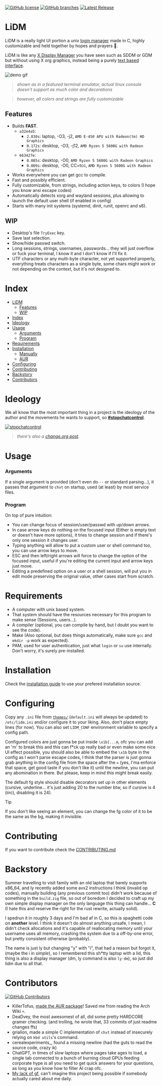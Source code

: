 [![GitHub license](https://badgen.net/github/license/javalsai/lidm)](https://github.com/javalsai/lidm/blob/master/LICENSE)
[![GitHub branches](https://badgen.net/github/branches/javalsai/lidm)](https://github.com/javalsai/lidm)
[![Latest Release](https://badgen.net/github/release/javalsai/lidm)](https://github.com/javalsai/lidm/releases)

# LiDM
LiDM is a really light UI portion a unix [login manager](https://en.wikipedia.org/wiki/Login_manager) made in C, highly customizable and held together by hopes and prayers 🙏.

LiDM is like any [X Display Manager](https://en.wikipedia.org/wiki/X_display_manager) you have seen such as SDDM or GDM but without using X org graphics, instead being a purely [text based interface](https://en.wikipedia.org/wiki/Text-based_user_interface).

![demo gif](assets/media/lidm.gif)
> *shown as in a featured terminal emulator, actual linux console doesn't support as much color and decorations*

> *however, all colors and strings are fully customizable*

## Features
* Builds **FAST**.
  * `a32e4a5`:
    * `2.830s`: laptop, -O3, -j2, `AMD E-450 APU with Radeon(tm) HD Graphics`
    * `0.172s`: desktop, -O3, -j12, `AMD Ryzen 5 5600G with Radeon Graphics`
  * `663427e`:
    * `0.085s`: desktop, -O0, `AMD Ryzen 5 5600G with Radeon Graphics`
    * `0.009s`: desktop, -O0, CC=tcc, `AMD Ryzen 5 5600G with Radeon Graphics`
* Works everywhere you can get gcc to compile.
* Fast and possibly efficient.
* Fully customizable, from strings, including action keys, to colors (I hope you know ansi escape codes)
* Automatically detects xorg and wayland sessions, plus allowing to launch the default user shell (if enabled in config)
* Starts with many init systems (systemd, dinit, runit, openrc and s6).

## WIP
* Desktop's file `TryExec` key.
* Save last selection.
* Show/hide passwd switch.
* Long sessions, strings, usernames, passwords... they will just overflow or fuck your terminal, I know it and I don't know if I'll fix it.
* UTF characters or any multi-byte character, not yet supported properly, everything treats characters as a single byte, some chars might work or not depending on the context, but it's not designed to.

# Index
- [LiDM](#lidm)
  - [Features](#features)
  - [WIP](#wip)
- [Index](#index)
- [Ideology](#ideology)
- [Usage](#usage)
    - [Arguments](#arguments)
    - [Program](#program)
- [Requirements](#requirements)
- [Installation](#installation)
  - [Manually](#manually)
  - [AUR](#aur)
- [Configuring](#configuring)
- [Contributing](#contributing)
- [Backstory](#backstory)
- [Contributors](#contributors)

# Ideology
We all know that the most important thing in a project is the ideology of the author and the movements he wants to support, so [**#stopchatcontrol**](https://stopchatcontrol.eu).

[ ![stopchatcontrol](https://stopchatcontrol.eu/wp-content/uploads/2023/09/1-1-1024x1024.png) ](https://stopchatcontrol.eu)
> *there's also a [change.org post](https://www.change.org/p/stoppt-die-chatkontrolle-grundrechte-gelten-auch-im-netz).*


# Usage
### Arguments
If a single argument is provided (don't even do `--` or standard parsing...), it passes that argument to `chvt` on startup, used (at least) by most service files.

### Program
On top of pure intuition:
* You can change focus of session/user/passwd with up/down arrows.
* In case arrow keys do nothing on the focused input (Either is empty text or doesn't have more options), it tries to change session and if there's only one session it changes user.
* Typing anything will allow to put a custom user or shell command too, you can use arrow keys to move.
* ESC and then left/right arrows will force to change the option of the focused input, useful if you're editing the current input and arrow keys just move.
* Editing a predefined option on a user or a shell session, will put you in edit mode preserving the original value, other cases start from scratch.

# Requirements
* A computer with unix based system.
* That system should have the resources necessary for this program to make sense (Sessions, users...).
* A compiler (optional, you can compile by hand, but I doubt you want to see the code).
* Make (Also optional, but does things automatically, make sure `gcc` and `mkdir -p` work as expected).
* PAM, used for user authentication, just what `login` or `su` use internally. Don't worry, it's surely pre-installed.

# Installation
Check the [installation guide](./INSTALL.md) to use your prefered installation source.

# Configuring
Copy any `.ini` file from [`themes/`](./themes/) (`default.ini` will always be updated) to `/etc/lidm.ini` and/or configure it to your liking. Also, don't place empty lines (for now). You can also set `LIDM_CONF` environment variable to specify a config path.

Configured colors are just gonna be put inside `\x1b[...m`, ofc you can add an 'm' to break this and this can f\*ck up really bad or even make some nice UI effect possible, you should also be able to embed the `\x1b` byte in the config as I won't parse escape codes, I think that the parser is just gonna grab anything in the config file from the space after the `=` (yes, I'ma enforce that space, get good taste if you don't like it) until the newline, you can put any abomination in there. But please, keep in mind this might break easily.

The default fg style should disable decorators set up in other elements (cursive, underline... it's just adding 20 to the number btw, so if cursive is 4 (iirc), disabling it is 24).

> [!TIP]
> If you don't like seeing an element, you can change the fg color of it to be the same as the bg, making it invisible.

# Contributing
If you want to contribute check the [CONTRIBUTING.md](docs/CONTRIBUTING.md)

# Backstory
Summer travelling to visit family with an old laptop that barely supports x86\_64, and ly recently added some avx2 instructions I think (invalid op codes), manually building (any previous commit too) didn't work because of something in the `build.zig` file, so out of boredom I decided to craft up my own simple display manager on the only language this thing can handle... **C** (I hate this and reserve the right for the rust rewrite, actually solid).

I spedrun it in roughly 3 days and I'm bad af in C, so this is spaghetti code on **another** level. I think it doesn't do almost anything unsafe, I mean, I didn't check allocations and it's capable of reallocating memory until your username uses all memory, crashing the system due to a off-by-one error, but pretty consistent otherwise (probably).

The name is just ly but changing "y" with "i", that had a reason but forgot it, (maybe the i in *simple*), so I remembered this sh\*tty laptop with a lid, this thing is also a display manager (dm, ly command is also `ly-dm`), so just did lidm due to all that.

# Contributors
[![GitHub Contributors](https://contrib.rocks/image?repo=javalsai/lidm&max=20)](https://github.com/javalsai/lidm/graphs/contributors)

* KillerTofus, [made the AUR package](https://github.com/javalsai/lidm/pull/2)! Saved me from reading the Arch Wiki 💀.
* DeaDvey, the most awesomest of all, did some pretty HARDCORE gramer checking. (and trolling, he wrote that, 33 commits of just readme changes ffs)
* grialion, made a simple C implementation of `chvt` instead of insecurely relying on `kbd utils`'s command.
* cerealexperiments_, found a missing newline (had the guts to read the source code, crazy ik)
* ChatGPT, in times of slow laptops where pages take ages to load, a single tab connected to a bunch of burning cloud GPUs feeding corporate hype is all you need to get quick answers for your questions, as long as you know how to filter AI crap ofc.
* [My lack of gf](https://www.instagram.com/reel/C8sa3Gltmtq), can't imagine this project being possible if somebody actually cared about me daily.

